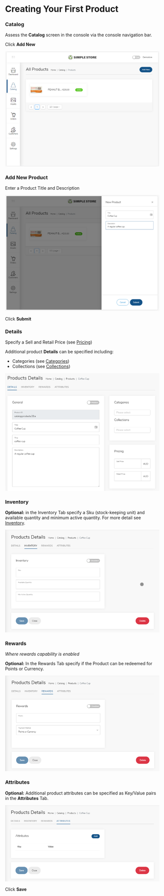 # Creating Your First Product

### Catalog

Assess the **Catalog** screen in the console via the console navigation bar.

Click **Add New**

![](../.gitbook/assets/image%20%2811%29.png)

### Add New Product

Enter a Product Title and Description

![](../.gitbook/assets/image%20%288%29.png)

Click **Submit**

###  Details

Specify a Sell and Retail Price \(see [Pricing](../catalog-1/pricing.md)\)

Additional product **Details** can be specified including:

* Categories \(see [Categories](../catalog-1/categories.md)\)
* Collections \(see [Collections](../catalog-1/collections.md)\)

![](../.gitbook/assets/image%20%2816%29.png)



### Inventory

**Optional:** in the Inventory Tab specify a Sku \(stock-keeping unit\) and available quantity and minimum active quantity. For more detail see [Inventory](../catalog-1/inventory.md).

![](../.gitbook/assets/image%20%281%29.png)

###  Rewards

_Where rewards capability is enabled_

**Optional:** In the Rewards Tab specify if the Product can be redeemed for Points or Currency.

![](../.gitbook/assets/image%20%2819%29.png)

### Attributes

**Optional:** Additional product attributes can be specified as Key/Value pairs in the **Attributes** Tab.

![](../.gitbook/assets/image%20%2813%29.png)

Click **Save**

